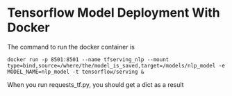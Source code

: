 # Tensorflow Model Deployment With Docker 

The command to run the docker container is

```
docker run -p 8501:8501 --name tfserving_nlp --mount type=bind,source=/where/the/model_is_saved,target=/models/nlp_model -e MODEL_NAME=nlp_model -t tensorflow/serving &
```

When you run requests_tf.py, you should get a dict as a result